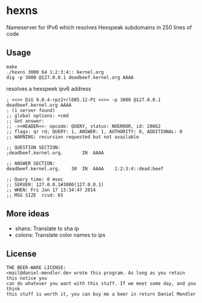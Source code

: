 # hexns

Nameserver for IPv6 which resolves Hexspeak subdomains in 250 lines of code

## Usage

~~~
make
./hexns 3000 64 1:2:3:4:: kernel.org
dig -p 3000 @127.0.0.1 deadbeef.kernel.org AAAA
~~~

resolves a hexspeek ipv6 address

~~~
; <<>> DiG 9.8.4-rpz2+rl005.12-P1 <<>> -p 3000 @127.0.0.1 deadbeef.kernel.org AAAA
; (1 server found)
;; global options: +cmd
;; Got answer:
;; ->>HEADER<<- opcode: QUERY, status: NOERROR, id: 20862
;; flags: qr rd; QUERY: 1, ANSWER: 1, AUTHORITY: 0, ADDITIONAL: 0
;; WARNING: recursion requested but not available

;; QUESTION SECTION:
;deadbeef.kernel.org.		IN	AAAA

;; ANSWER SECTION:
deadbeef.kernel.org.	30	IN	AAAA	1:2:3:4::dead:beef

;; Query time: 0 msec
;; SERVER: 127.0.0.1#3000(127.0.0.1)
;; WHEN: Fri Jan 17 13:34:47 2014
;; MSG SIZE  rcvd: 65
~~~

## More ideas

* shans: Translate to sha ip
* colons: Translate color names to ips

## License

~~~
THE BEER-WARE LICENSE:
<mail@daniel-mendler.de> wrote this program. As long as you retain this notice you
can do whatever you want with this stuff. If we meet some day, and you think
this stuff is worth it, you can buy me a beer in return Daniel Mendler
~~~
